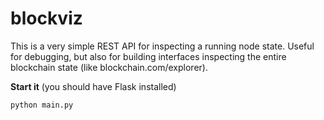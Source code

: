 # blockviz

This is a very simple REST API for inspecting a running node state. Useful for debugging, but also for building interfaces inspecting the 
entire blockchain state (like blockchain.com/explorer).

**Start it** (you should have Flask installed)
```
python main.py
```

